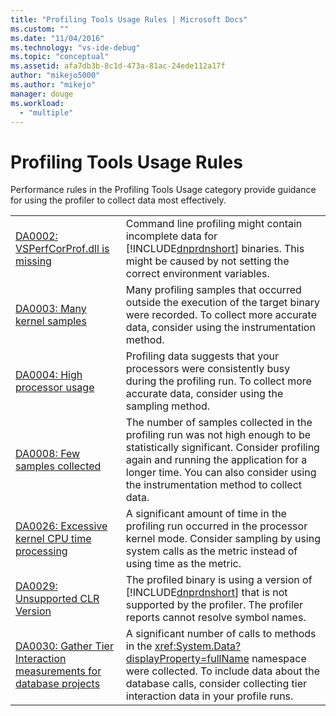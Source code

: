 ```yaml
---
title: "Profiling Tools Usage Rules | Microsoft Docs"
ms.custom: ""
ms.date: "11/04/2016"
ms.technology: "vs-ide-debug"
ms.topic: "conceptual"
ms.assetid: afa7db3b-8c1d-473a-81ac-24ede112a17f
author: "mikejo5000"
ms.author: "mikejo"
manager: douge
ms.workload: 
  - "multiple"
---
```

# Profiling Tools Usage Rules
Performance rules in the Profiling Tools Usage category provide guidance for using the profiler to collect data most effectively.  


|                                                                                                                                                         |                                                                                                                                                                                                                                                           |
|---------------------------------------------------------------------------------------------------------------------------------------------------------|-----------------------------------------------------------------------------------------------------------------------------------------------------------------------------------------------------------------------------------------------------------|
|                               [DA0002: VSPerfCorProf.dll is missing](../profiling/da0002-vsperfcorprof-dll-is-missing.md)                               |                       Command line profiling might contain incomplete data for [!INCLUDE[dnprdnshort](../code-quality/includes/dnprdnshort_md.md)] binaries. This might be caused by not setting the correct environment variables.                       |
|                                        [DA0003: Many kernel samples](../profiling/da0003-many-kernel-samples.md)                                        |                                         Many profiling samples that occurred outside the execution of the target binary were recorded. To collect more accurate data, consider using the instrumentation method.                                          |
|                                       [DA0004: High processor usage](../profiling/da0004-high-processor-usage.md)                                       |                                             Profiling data suggests that your processors were consistently busy during the profiling run. To collect more accurate data, consider using the sampling method.                                              |
|                                      [DA0008: Few samples collected](../profiling/da0008-few-samples-collected.md)                                      | The number of samples collected in the profiling run was not high enough to be statistically significant. Consider profiling again and running the application for a longer time. You can also consider using the instrumentation method to collect data. |
|                       [DA0026: Excessive kernel CPU time processing](../profiling/da0026-excessive-kernel-cpu-time-processing.md)                       |                                    A significant amount of time in the profiling run occurred in the processor kernel mode. Consider sampling by using system calls as the metric instead of using time as the metric.                                    |
|                                    [DA0029: Unsupported CLR Version](../profiling/da0029-unsupported-clr-version.md)                                    |                          The profiled binary is using a version of [!INCLUDE[dnprdnshort](../code-quality/includes/dnprdnshort_md.md)] that is not supported by the profiler. The profiler reports cannot resolve symbol names.                           |
| [DA0030: Gather Tier Interaction measurements for database projects](../profiling/da0030-gather-tier-interaction-measurements-for-database-projects.md) |              A significant number of calls to methods in the <xref:System.Data?displayProperty=fullName> namespace were collected. To include data about the database calls, consider collecting tier interaction data in your profile runs.              |

